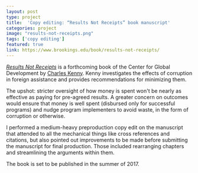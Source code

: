 ```yaml
---
layout: post
type: project
title:  'Copy editing: “Results Not Receipts” book manuscript'
categories: project
image: "results-not-receipts.png"
tags: ['copy editing']
featured: true
link: https://www.brookings.edu/book/results-not-receipts/
---
```


[*Results Not Receipts*](https://www.brookings.edu/book/results-not-receipts/) is a forthcoming book of the Center for Global Development by [Charles Kenny](https://www.amazon.com/Charles-Kenny/e/B001JS0O76/ref=dp_byline_cont_ebooks_1). Kenny investigates the effects of corruption in foreign assistance and provides recommendations for minimizing them.

The upshot: stricter oversight of how money is spent won't be nearly as effective as paying for pre-agreed results. A greater concern on outcomes would ensure that money is well spent (disbursed only for successful programs) and nudge program implementers to avoid waste, in the form of corruption or otherwise.

I performed a medium-heavy preproduction copy edit on the manuscript that attended to all the mechanical things like cross references and citations, but also pointed out improvements to be made before submitting the manuscript for final production. Those included rearranging chapters and streamlining the arguments within them.

The book is set to be published in the summer of 2017.